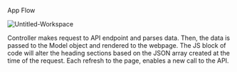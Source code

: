 App Flow

<img src="https://i.ibb.co/6ZfqZtr/Untitled-Workspace.png" alt="Untitled-Workspace" border="0">

Controller makes request to API endpoint and parses data. Then, the data is passed to the Model object and rendered to the webpage. The JS block of code will alter the heading sections based on the JSON array created at the time of the request. Each refresh to the page, enables a new call to the API.
